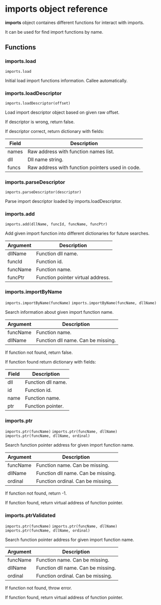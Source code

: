 # **imports** object reference

**imports** object containes different functions for interact with imports.

It can be used for find import functions by name.

## Functions

### imports.load

``imports.load``

Initial load import functions information. Callee automatically.

### imports.loadDescriptor

``imports.loadDescriptor(offset)``

Load import descriptor object based on given raw offset.

If descriptor is wrong, return false.

If descriptor correct, return dictionary with fields:

| Field | Description |
| ----- | ----------- |
| names | Raw address with function names list. |
| dll   | Dll name string. |
| funcs | Raw address with function pointers used in code. |


### imports.parseDescriptor

``imports.parseDescriptor(descriptor)``

Parse import descriptor loaded by imports.loadDescriptor.

### imports.add

``imports.add(dllName, funcId, funcName, funcPtr)``

Add given import function into different dictionaries for future searches.

| Argument  | Description |
| --------  | ----------- |
| dllName   | Function dll name. |
| funcId    | Function id. |
| funcName  | Function name. |
| funcPtr   | Function pointer virtual address. |

### imports.importByName

``imports.importByName(funcName)``
``imports.importByName(funcName, dllName)``

Search information about given import function name.

| Argument  | Description |
| --------  | ----------- |
| funcName  | Function name. |
| dllName   | Function dll name. Can be missing. |

If function not found, return false.

If function found return dictionary with fields:

| Field | Description |
| ----- | ----------- |
| dll   | Function dll name. |
| id    | Function id. |
| name  | Function name. |
| ptr   | Function pointer. |

### imports.ptr

``imports.ptr(funcName)``
``imports.ptr(funcName, dllName)``
``imports.ptr(funcName, dllName, ordinal)``

Search function pointer address for given import function name.

| Argument  | Description |
| --------  | ----------- |
| funcName  | Function name. Can be missing. |
| dllName   | Function dll name. Can be missing. |
| ordinal   | Function ordinal. Can be missing. |

If function not found, return -1.

If function found, return virtual address of function pointer.

### imports.ptrValidated

``imports.ptr(funcName)``
``imports.ptr(funcName, dllName)``
``imports.ptr(funcName, dllName, ordinal)``

Search function pointer address for given import function name.

| Argument  | Description |
| --------  | ----------- |
| funcName  | Function name. Can be missing. |
| dllName   | Function dll name. Can be missing. |
| ordinal   | Function ordinal. Can be missing. |

If function not found, throw error.

If function found, return virtual address of function pointer.
